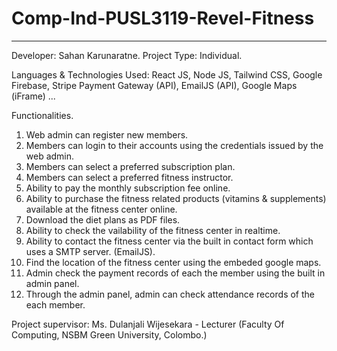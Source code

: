 # Comp-Ind-PUSL3119-Revel-Fitness
---------------------------------

Developer: Sahan Karunaratne.
Project Type: Individual.

Languages & Technologies Used:
React JS, Node JS, Tailwind CSS, Google Firebase, Stripe Payment Gateway (API), EmailJS (API), Google Maps (iFrame) ...

Functionalities.
01. Web admin can register new members.
02. Members can login to their accounts using the credentials issued by the web admin.
03. Members can select a preferred subscription plan.
04. Members can select a preferred fitness instructor.
05. Ability to pay the monthly subscription fee online.
06. Ability to purchase the fitness related products (vitamins & supplements) available at the fitness center online.
07. Download the diet plans as PDF files.
08. Ability to check the vailability of the fitness center in realtime.
09. Ability to contact the fitness center via the built in contact form which uses a SMTP server. (EmailJS).
10. Find the location of the fitness center using the embeded google maps.
11. Admin check the payment records of each the member using the built in admin panel.
12. Through the admin panel, admin can check attendance records of the each member.

Project supervisor:
Ms. Dulanjali Wijesekara - Lecturer (Faculty Of Computing, NSBM Green University, Colombo.)

